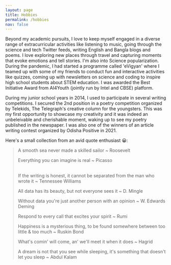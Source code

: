 ```yaml
---
layout: page
title: Hobbies
permalink: /hobbies
nav: false
---
```


<!-- pages/hobbies.md -->
Beyond my academic pursuits, I love to keep myself engaged in a diverse range of extracurricular activities like listening to music, going through the science and tech Twitter feeds, writing English and Bangla blogs and poems. I love exploring new places through travel and capturing moments that evoke emotions and tell stories. I'm also into Science popularization. During the pandemic, I had started a programme called 'eVigyan' where I teamed up with some of my friends to conduct fun and interactive activities like quizzes, coming up with newsletters on science and coding to inspire high school students about STEM education. I was awarded the Best Initiative Award from AI4Youth (jointly run by Intel and CBSE) platform.

During my junior school years in 2014, I used to participate in several writing competitions. I secured the 2nd position in a poetry competition organized by Telekids, The Telegraph's creative column for the youngsters. This was my first opportunity to showcase my creativity and it was indeed an unbeleivable and cherishable moment, waking up to see my poetry published in the newspaper. I was also one of the winners of an article writing contest organized by Odisha Positive in 2021.

Here's a small collection from an avid quote enthusiast 😀:

<blockquote>
  
A smooth sea never made a skilled sailor ~ Roosevelt
<br>
  
Everything you can imagine is real ~ Picasso  
<br>

  
If the writing is honest, it cannot be separated from the man who wrote it ~ Tennessee Williams
<br>

  
All data has its beauty, but not everyone sees it ~ D. Mingle
<br>

  
Without data you're just another person with an opinion ~ W. Edwards Deming 
<br>
 
  
Respond to every call that excites your spirit ~ Rumi
<br>

  
Happiness is a mysterious thing, to be found somewhere between too little & too much ~ Ruskin Bond
<br>

  
What's comin' will come, an' we'll meet it when it does ~ Hagrid
<br>

 
A dream is not that you see while sleeping, it's something that doesn't let you sleep ~ Abdul Kalam  
</blockquote>
